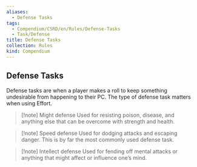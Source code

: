 ```yaml
---
aliases:
  - Defense Tasks
tags:
  - Compendium/CSRD/en/Rules/Defense-Tasks
  - Task/Defense
title: Defense Tasks
collection: Rules
kind: Compendium
---
```

## Defense Tasks
Defense tasks are when a player makes a roll to keep something undesirable from happening to their PC. The type of defense task matters when using Effort.

>[!note] Might defense
> Used for resisting poison, disease, and anything else that can be overcome with strength and health.

>[!note] Speed defense
>Used for dodging attacks and escaping danger. This is by far the most commonly used defense task.

>[!note] Intellect defense
>Used for fending off mental attacks or anything that might affect or influence one’s mind.